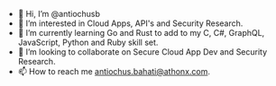 - 👋 Hi, I’m @antiochusb
- 👀 I’m interested in Cloud Apps, API's and Security Research.
- 🌱 I’m currently learning Go and Rust to add to my C, C#, GraphQL, JavaScript, Python and Ruby skill set.
- 💞️ I’m looking to collaborate on Secure Cloud App Dev and Security Research.
- 📫 How to reach me antiochus.bahati@athonx.com.

<!---
antiochusb/antiochusb is a ✨ special ✨ repository because its `README.md` (this file) appears on your GitHub profile.
You can click the Preview link to take a look at your changes.
--->
